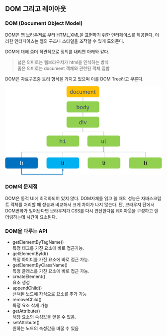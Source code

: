 ## DOM 그리고 레이아웃

### DOM (Document Object Model)

DOM은 웹 브라우저로 부터 HTML,XML을 표현하기 위한 인터페이스를 제공한다. 이러한 인터페이스는 웹의 구조나 스타일을 조작할 수 있게 도와준다.

DOM에 대해 좀더 직관적으로 정의를 내리면 아래와 같다.

> 넓은 의미로는 웹브라우저가 html을 인식하는 방식  
> 좁은 의미로는 document 객체와 관련된 객체 집합

DOM은 자료구조중 트리 형식을 가지고 있으며 이를 DOM Tree라고 부른다.

![ex_screenshot](/asset/dom-tree.png)

### DOM의 문제점

DOM은 동적 UI에 최적화되어 있지 않다. DOM자체를 읽고 쓸 때의 성능은 자바스크립트 객체를 처리할 때 성능과 비교해서 크게 차이가 나지 않는다.
단, 브라우저 단에서 DOM변화가 일어난다면 브라우저가 CSS를 다시 연산한다음 레이아웃을 구성하고 렌더링하는데 시간이 요소된다.

### DOM을 다루는 API

- getElementByTagName()  
   특정 태그를 가진 요소에 바로 접근가능.
- getElementById()  
   특정 아이디를 가진 요소에 바로 접근 가능.
- getElementByClassName()  
   특정 클래스를 가진 요소에 바로 접근 가능.
- createElement()  
   요소 생성
- appendChild()  
   선택된 노드에 자식으로 요소를 추가 가능
- removeChild()  
   특정 요소 삭제 가능
- getAttribute()  
   해당 요소의 속성값을 얻을 수 있음.
- setAttribute()  
   원하는 노드의 속성값을 바꿀 수 있음
